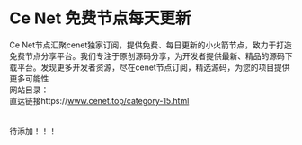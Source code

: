 # Ce Net 免费节点每天更新
Ce Net节点汇聚cenet独家订阅，提供免费、每日更新的小火箭节点，致力于打造免费节点分享平台。我们专注于原创源码分享，为开发者提供最新、精品的源码下载平台。发现更多开发者资源，尽在cenet节点订阅，精选源码，为您的项目提供更多可能性<br>
网站目录：<br>
直达链接https://www.cenet.top/category-15.html<br>
<br><br>
待添加！！！
